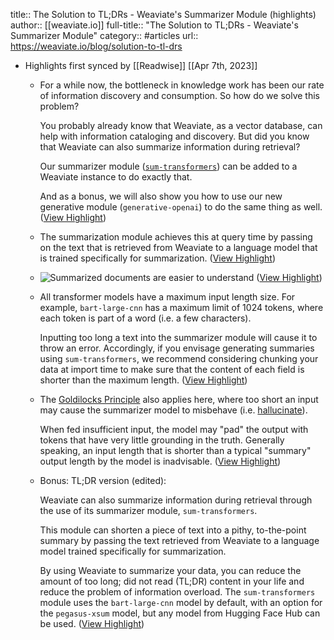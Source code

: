 title:: The Solution to TL;DRs - Weaviate's Summarizer Module (highlights)
author:: [[weaviate.io]]
full-title:: "The Solution to TL;DRs - Weaviate's Summarizer Module"
category:: #articles
url:: https://weaviate.io/blog/solution-to-tl-drs

- Highlights first synced by [[Readwise]] [[Apr 7th, 2023]]
	- For a while now, the bottleneck in knowledge work has been our rate of information discovery and consumption. So how do we solve this problem?
	  
	  You probably already know that Weaviate, as a vector database, can help with information cataloging and discovery. But did you know that Weaviate can also summarize information during retrieval?
	  
	  Our summarizer module ([`sum-transformers`](https://weaviate.io/developers/weaviate/modules/reader-generator-modules/sum-transformers)) can be added to a Weaviate instance to do exactly that.
	  
	  And as a bonus, we will also show you how to use our new generative module (`generative-openai`) to do the same thing as well. ([View Highlight](https://read.readwise.io/read/01gx9s9evatgcn1f959tmgkkn1))
	- The summarization module achieves this at query time by passing on the text that is retrieved from Weaviate to a language model that is trained specifically for summarization. ([View Highlight](https://read.readwise.io/read/01gx9sacezbhkp8jwgcq481b27))
	- ![Summarized documents are easier to understand](https://weaviate.io/assets/images/weaviate-summarize-dark-6c29742594b27bf9395e22654b2a690b.png#gh-dark-mode-only) ([View Highlight](https://read.readwise.io/read/01gx9sagrvw3r66xhn46amdter))
	- All transformer models have a maximum input length size. For example, `bart-large-cnn` has a maximum limit of 1024 tokens, where each token is part of a word (i.e. a few characters).
	  
	  Inputting too long a text into the summarizer module will cause it to throw an error. Accordingly, if you envisage generating summaries using `sum-transformers`, we recommend considering chunking your data at import time to make sure that the content of each field is shorter than the maximum length. ([View Highlight](https://read.readwise.io/read/01gx9sbbmfb6dawv7v9t9rw7gq))
	- The [Goldilocks Principle](https://en.wikipedia.org/wiki/Goldilocks_principle) also applies here, where too short an input may cause the summarizer model to misbehave (i.e. [hallucinate](https://en.wikipedia.org/wiki/Hallucination_(artificial_intelligence))).
	  
	  When fed insufficient input, the model may "pad" the output with tokens that have very little grounding in the truth. Generally speaking, an input length that is shorter than a typical "summary" output length by the model is inadvisable. ([View Highlight](https://read.readwise.io/read/01gx9sbh5ftdfqm26f32fsezkr))
	- Bonus: TL;DR version (edited):[​](https://weaviate.io/blog/solution-to-tl-drs#bonus-tldr-version-edited)
	  
	  Weaviate can also summarize information during retrieval through the use of its summarizer module, `sum-transformers`.
	  
	  This module can shorten a piece of text into a pithy, to-the-point summary by passing the text retrieved from Weaviate to a language model trained specifically for summarization.
	  
	  By using Weaviate to summarize your data, you can reduce the amount of too long; did not read (TL;DR) content in your life and reduce the problem of information overload. The `sum-transformers` module uses the `bart-large-cnn` model by default, with an option for the `pegasus-xsum` model, but any model from Hugging Face Hub can be used. ([View Highlight](https://read.readwise.io/read/01gx9sbrf7ppa2dh6mg56dwjav))